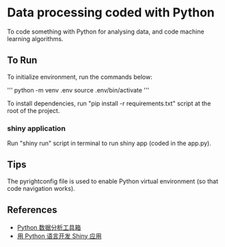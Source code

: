 # Data processing coded with Python

To code something with Python for analysing data, and code machine learning algorithms.

## To Run

To initialize environment, run the commands below:

'''
python -m venv .env
source .env/bin/activate
'''

To install dependencies, run "pip install -r requirements.txt" script at the root of the project.

### shiny application

Run "shiny run" script in terminal to run shiny app (coded in the app.py).

## Tips

The pyrightconfig file is used to enable Python virtual environment (so that code navigation works).

## References
- [Python 数据分析工具箱](https://xiangyun.rbind.io/2024/03/python-data-analysis-toolbox/)
- [用 Python 语言开发 Shiny 应用](https://xiangyun.rbind.io/2024/04/shiny-for-python/)
